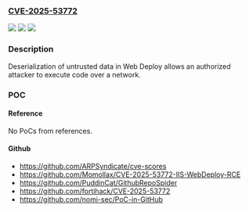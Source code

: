 ### [CVE-2025-53772](https://cve.mitre.org/cgi-bin/cvename.cgi?name=CVE-2025-53772)
![](https://img.shields.io/static/v1?label=Product&message=Web%20Deploy%204.0&color=blue)
![](https://img.shields.io/static/v1?label=Version&message=10.0.2000%20&color=brightgreen)
![](https://img.shields.io/static/v1?label=Vulnerability&message=CWE-502%3A%20Deserialization%20of%20Untrusted%20Data&color=brightgreen)

### Description

Deserialization of untrusted data in Web Deploy allows an authorized attacker to execute code over a network.

### POC

#### Reference
No PoCs from references.

#### Github
- https://github.com/ARPSyndicate/cve-scores
- https://github.com/Momollax/CVE-2025-53772-IIS-WebDeploy-RCE
- https://github.com/PuddinCat/GithubRepoSpider
- https://github.com/fortihack/CVE-2025-53772
- https://github.com/nomi-sec/PoC-in-GitHub

